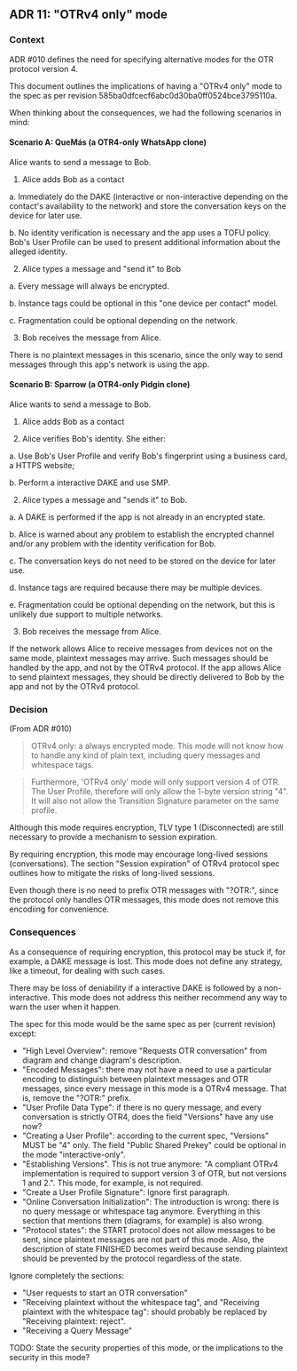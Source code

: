 ## ADR 11: "OTRv4 only" mode

### Context

ADR #010 defines the need for specifying alternative modes for the OTR protocol
version 4.

This document outlines the implications of having a "OTRv4 only" mode to the
spec as per revision 585ba0dfcecf6abc0d30ba0ff0524bce3795110a.

When thinking about the consequences, we had the following scenarios in mind:

#### Scenario A: QueMás (a OTR4-only WhatsApp clone)

Alice wants to send a message to Bob.

1. Alice adds Bob as a contact

  a. Immediately do the DAKE (interactive or non-interactive depending on the
     contact's availability to the network) and store the conversation keys on
     the device for later use.

  b. No identity verification is necessary and the app uses a TOFU policy. Bob's
     User Profile can be used to present additional information about the
     alleged identity.

2. Alice types a message and "send it" to Bob

  a. Every message will always be encrypted.

  b. Instance tags could be optional in this "one device per contact" model.

  c. Fragmentation could be optional depending on the network.

3. Bob receives the message from Alice.

There is no plaintext messages in this scenario, since the only way to send
messages through this app's network is using the app.

#### Scenario B: Sparrow (a OTR4-only Pidgin clone)

Alice wants to send a message to Bob.

1. Alice adds Bob as a contact

2. Alice verifies Bob's identity. She either:

  a. Use Bob's User Profile and verify Bob's fingerprint using a business card,
     a HTTPS website;

  b. Perform a interactive DAKE and use SMP.

2. Alice types a message and "sends it" to Bob.

  a. A DAKE is performed if the app is not already in an encrypted state.

  b. Alice is warned about any problem to establish the encrypted channel and/or
     any problem with the identity verification for Bob.

  c. The conversation keys do not need to be stored on the device for later use.

  d. Instance tags are required because there may be multiple devices.

  e. Fragmentation could be optional depending on the network, but this is
     unlikely due support to multiple networks.

3. Bob receives the message from Alice.

If the network allows Alice to receive messages from devices not on the same
mode, plaintext messages may arrive. Such messages should be handled by the app,
and not by the OTRv4 protocol. If the app allows Alice to send plaintext
messages, they should be directly delivered to Bob by the app and not by the
OTRv4 protocol.

### Decision

(From ADR #010)

> OTRv4 only: a always encrypted mode. This mode will not know how to handle
> any kind of plain text, including query messages and whitespace tags.

> Furthermore, 'OTRv4 only' mode will only support version 4 of OTR. The User
> Profile, therefore will only allow the 1-byte version string "4". It will also
> not allow the Transition Signature parameter on the same profile.

Although this mode requires encryption, TLV type 1 (Disconnected) are still
necessary to provide a mechanism to session expiration.

By requiring encryption, this mode may encourage long-lived sessions
(conversations). The section "Session expiration" of OTRv4 protocol spec
outlines how to mitigate the risks of long-lived sessions.

Even though there is no need to prefix OTR messages with "?OTR:", since the
protocol only handles OTR messages, this mode does not remove this encodiing
for convenience.

### Consequences

As a consequence of requiring encryption, this protocol may be stuck
if, for example, a DAKE message is lost. This mode does not define any
strategy, like a timeout, for dealing with such cases.

There may be loss of deniability if a interactive DAKE is followed by a
non-interactive. This mode does not address this neither recommend any
way to warn the user when it happen.

The spec for this mode would be the same spec as per (current revision) except:

- "High Level Overview": remove "Requests OTR conversation" from diagram and
  change diagram's description.
- "Encoded Messages": there may not have a need to use a particular encoding to
  distinguish between plaintext messages and OTR messages, since every message
  in this mode is a OTRv4 message. That is, remove the "?OTR:" prefix.
- "User Profile Data Type": if there is no query message, and every
  conversation is strictly OTR4, does the field "Versions" have any use now?
- "Creating a User Profile": according to the current spec, "Versions" MUST be
  "4" only. The field "Public Shared Prekey" could be optional in the mode
  "interactive-only".
- "Establishing Versions". This is not true anymore: "A compliant OTRv4
  implementation is required to support version 3 of OTR, but not versions
  1 and 2.". This mode, for example, is not required.
- "Create a User Profile Signature": Ignore first paragraph.
- "Online Conversation Initialization": The introduction is wrong: there is
  no query message or whitespace tag anymore. Everything in this section
  that mentions them (diagrams, for example) is also wrong.
- "Protocol states": the START protocol does not allow messages to be sent,
  since plaintext messages are not part of this mode. Also, the description of
  state FINISHED becomes weird because sending plaintext should be prevented
  by the protocol regardless of the state.

Ignore completely the sections:

- "User requests to start an OTR conversation"
- "Receiving plaintext without the whitespace tag", and
  "Receiving plaintext with the whitespace tag": should probably be replaced by
  "Receiving plaintext: reject".
- "Receiving a Query Message"

TODO: State the security properties of this mode, or the implications to the
security in this mode?

